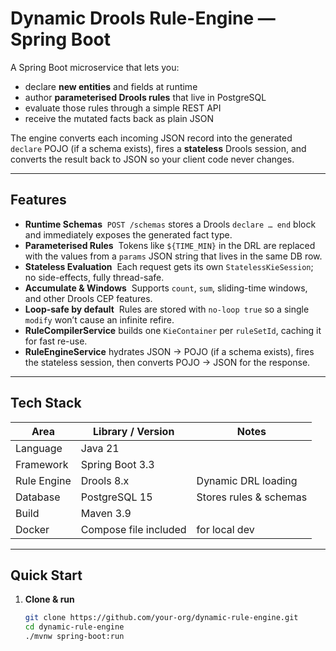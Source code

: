 # Dynamic Drools Rule-Engine — Spring Boot

A Spring Boot microservice that lets you:

* declare **new entities** and fields at runtime
* author **parameterised Drools rules** that live in PostgreSQL
* evaluate those rules through a simple REST API
* receive the mutated facts back as plain JSON

The engine converts each incoming JSON record into the generated `declare` POJO (if a schema exists), fires a **stateless** Drools session, and converts the result back to JSON so your client code never changes.

---

## Features
* **Runtime Schemas** &nbsp;`POST /schemas` stores a Drools `declare … end` block and immediately exposes the generated fact type.
* **Parameterised Rules** &nbsp;Tokens like `${TIME_MIN}` in the DRL are replaced with the values from a `params` JSON string that lives in the same DB row.
* **Stateless Evaluation** &nbsp;Each request gets its own `StatelessKieSession`; no side-effects, fully thread-safe.
* **Accumulate & Windows** &nbsp;Supports `count`, `sum`, sliding-time windows, and other Drools CEP features.
* **Loop-safe by default** &nbsp;Rules are stored with `no-loop true` so a single `modify` won’t cause an infinite refire.
* **RuleCompilerService** builds one `KieContainer` per `ruleSetId`, caching it for fast re-use.
* **RuleEngineService** hydrates JSON → POJO (if a schema exists), fires the stateless session, then converts POJO → JSON for the response.

---

## Tech Stack
| Area     | Library / Version | Notes |
|----------|-------------------|-------|
| Language | Java 21           | |
| Framework| Spring Boot 3.3   | |
| Rule Engine | Drools 8.x      | Dynamic DRL loading |
| Database | PostgreSQL 15     | Stores rules & schemas |
| Build    | Maven 3.9         | |
| Docker   | Compose file included | for local dev |

---

## Quick Start
1. **Clone & run**

   ```bash
   git clone https://github.com/your-org/dynamic-rule-engine.git
   cd dynamic-rule-engine
   ./mvnw spring-boot:run

